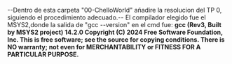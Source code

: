 --Dentro de esta carpeta "00-ChelloWorld" añadire la resolucion del TP 0, siguiendo el procedimiento adecuado.--
El compilador elegido fue el MSYS2,donde la salida de "gcc --version" en el cmd fue:
**gcc (Rev3, Built by MSYS2 project) 14.2.0
Copyright (C) 2024 Free Software Foundation, Inc.
This is free software; see the source for copying conditions.  There is NO
warranty; not even for MERCHANTABILITY or FITNESS FOR A PARTICULAR PURPOSE.**
